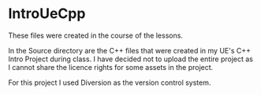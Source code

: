 # IntroUeCpp

These files were created in the course of the lessons.

In the Source directory are the C++ files that were created in my UE's C++ Intro Project during class.
I have decided not to upload the entire project as I cannot share the licence rights for some assets in the project.

For this project I used Diversion as the version control system.
